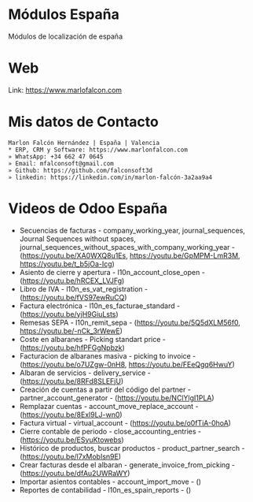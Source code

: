 # Módulos España
Módulos de localización de españa

# Web
Link: https://www.marlofalcon.com

# Mis datos de Contacto
```
Marlon Falcón Hernández | España | Valencia
* ERP, CRM y Software: https://www.marlonfalcon.com
» WhatsApp: +34 662 47 0645
» Email: mfalconsoft@gmail.com
» Github: https://github.com/falconsoft3d
» linkedin: https://linkedin.com/in/marlon-falcón-3a2aa9a4
```

# Videos de Odoo España
* Secuencias de facturas -  company_working_year, journal_sequences, Journal Sequences without spaces, journal_sequences_without_spaces_with_company_working_year - (https://youtu.be/XA0WXQ8u1Es, https://youtu.be/GpMPM-LmR3M, https://youtu.be/t_b5jOa-Icg)
* Asiento de cierre y apertura - l10n_account_close_open - (https://youtu.be/hRCEX_LVJFg)
* Libro de IVA - l10n_es_vat_registration - (https://youtu.be/fVS97ewRuCQ)
* Factura electrónica - l10n_es_facturae_standard - (https://youtu.be/yjH9GiuLsts)
* Remesas SEPA - l10n_remit_sepa - (https://youtu.be/5Q5dXLM56f0, https://youtu.be/-nCk_3rWewE)
* Coste en albaranes - Picking standart price - (https://youtu.be/hfPFGgNpbzk)
* Facturacion de albaranes masiva - picking to invoice - (https://youtu.be/o7UZgw-0nH8,  https://youtu.be/FEeQgq6HwuY)
* Albaran de servicios - delivery_service - (https://youtu.be/8RFd8SLEFjU)
* Creación de cuentas a partir del código del partner - partner_account_generator - (https://youtu.be/NClYlgI1PLA)
* Remplazar cuentas - account_move_replace_account - (https://youtu.be/8Exl9LJ-wn0)
* Factura virtual - virtual_account - (https://youtu.be/o0fTiA-0hoA)
* Cierre contable de periodo - close_accounting_entries - (https://youtu.be/ESyuKtowebs)
* Histórico de productos, buscar productos - product_partner_search - (https://youtu.be/l7xMobIsn9E)
* Crear facturas desde el albaran - generate_invoice_from_picking - (https://youtu.be/dfAu2UWRaWY)
* Importar asientos contables - account_import_move - ()
* Reportes de contabilidad - l10n_es_spain_reports - ()
